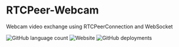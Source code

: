 # RTCPeer-Webcam
Webcam video exchange using RTCPeerConnection and WebSocket

![GitHub language count](https://img.shields.io/github/languages/count/auroreLeclerc/RTCPeer-Webcam)
![Website](https://img.shields.io/website?url=https%3A%2F%2Fauroreleclerc.github.io%2FRTCPeer-Webcam%2Fout%2F)
![GitHub deployments](https://img.shields.io/github/deployments/auroreLeclerc/RTCPeer-Webcam/github-pages)

